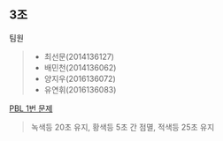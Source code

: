 3조
---
팀원
> - 최선문(2014136127)
> - 배민천(2014136062)
> - 양지우(2016136072)
> - 유연휘(2016136083)

[PBL 1번 문제](https://youtu.be/hBfagQtfRRo)
> 녹색등 20초 유지, 황색등 5초 간 점멸, 적색등 25초 유지
